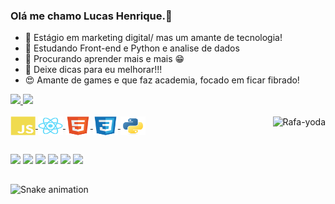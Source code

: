 ### Olá me chamo Lucas Henrique.👋


- 🔭 Estágio em marketing digital/ mas um amante de tecnologia!
- 🌱 Estudando Front-end e Python e analise de dados
- 🤔 Procurando aprender mais e mais 😁
- 💬 Deixe dicas para eu melhorar!!!
- 😍 Amante de games e que faz academia, focado em ficar fibrado!

 <div>
  <a href="https://github.com/lucashenrique089">
  <img height="180em" src="https://github-readme-stats.vercel.app/api?username=lucashenrique089&show_icons=true&theme=dracula&include_all_comme&count_private=true"/>
  <img height="180em" src="https://github-readme-stats.vercel.app/api/top-langs/?username=lucashenrique089&layout=compact&langs_count=7&theme=dracula"/>
</div>
  <div style="display: inline_block"><br>
  <img align="center" alt="Rafa-Js" height="30" width="40" src="https://raw.githubusercontent.com/devicons/devicon/master/icons/javascript/javascript-plain.svg">
  <img align="center" alt="Rafa-React" height="30" width="40" src="https://raw.githubusercontent.com/devicons/devicon/master/icons/react/react-original.svg">
  <img align="center" alt="Rafa-HTML" height="30" width="40" src="https://raw.githubusercontent.com/devicons/devicon/master/icons/html5/html5-original.svg">
  <img align="center" alt="Rafa-CSS" height="30" width="40" src="https://raw.githubusercontent.com/devicons/devicon/master/icons/css3/css3-original.svg">
  <img align="center" alt="Rafa-Python" height="30" width="40" src="https://raw.githubusercontent.com/devicons/devicon/master/icons/python/python-original.svg">
  <img align="right" alt="Rafa-yoda" src="https://media.discordapp.net/attachments/413887410058035210/967771824748376084/unknown.png">
</div>
  
  ##
  
  <div>
      <a href="https://www.youtube.com/channel/UC_-uuuZbY0AAt9CViNzvc-Q" target="_blank"><img src="https://img.shields.io/badge/YouTube-FF0000?style=for-the-badge&logo=youtube&logoColor=white" target="_blank"></a>
  <a href="https://www.instagram.com/itsluquinhas_/?hl=pt-br" target="_blank"><img src="https://img.shields.io/badge/-Instagram-%23E4405F?style=for-the-badge&logo=instagram&logoColor=white" target="_blank"></a>
 	<a href="https:https://www.twitch.tv/itsluquinhas" target="_blank"><img src="https://img.shields.io/badge/Twitch-9146FF?style=for-the-badge&logo=twitch&logoColor=white" target="_blank"></a>
  <a href = "mailto:lucashenrique089@gmail.com"><img src="https://img.shields.io/badge/-Gmail-%23333?style=for-the-badge&logo=gmail&logoColor=white" target="_blank"></a>
  <a href="https://www.linkedin.com/in/lucas-henrique-da-silva-cruz/" target="_blank"><img src="https://img.shields.io/badge/-LinkedIn-%230077B5?style=for-the-badge&logo=linkedin&logoColor=white" target="_blank"></a> 
      <a href="https://twitter.com/its_luquinhas" target="_blank"><img src="https://img.shields.io/badge/Twitter-1DA1F2?style=for-the-badge&logo=twitter&logoColor=white" target="_blank"></a> 
   
   
  </div>
  
  ##
  
  ![Snake animation](https://github.com/lucashenrique089/rafaballerini/blob/output/github-contribution-grid-snake.svg)
